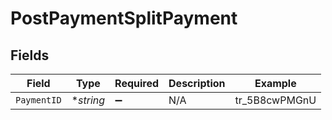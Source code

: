 # PostPaymentSplitPayment


## Fields

| Field              | Type               | Required           | Description        | Example            |
| ------------------ | ------------------ | ------------------ | ------------------ | ------------------ |
| `PaymentID`        | **string*          | :heavy_minus_sign: | N/A                | tr_5B8cwPMGnU      |